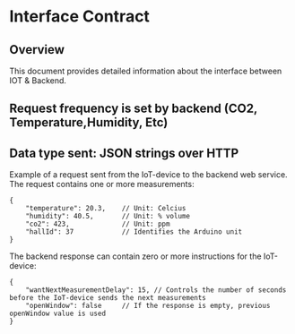 # Interface Contract

## Overview

This document provides detailed information about the interface between IOT &
Backend.

## Request frequency is set by backend (CO2, Temperature,Humidity, Etc)

## Data type sent: JSON strings over HTTP

Example of a request sent from the IoT-device to the backend web service. The
request contains one or more measurements:

```json5
{
    "temperature": 20.3,    // Unit: Celcius
    "humidity": 40.5,       // Unit: % volume
    "co2": 423,             // Unit: ppm
    "hallId": 37            // Identifies the Arduino unit
}
```

The backend response can contain zero or more instructions for the IoT-device:

```json5
{
    "wantNextMeasurementDelay": 15, // Controls the number of seconds before the IoT-device sends the next measurements
    "openWindow": false     // If the response is empty, previous openWindow value is used
}
```
